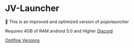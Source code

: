 # JV-Launcher

📶 This is an improved and optimized version of pojavlauncher

Requires 4GB of RAM
android 5.0 and Higher
[Discord](https://discord.com/invite/7S5bdyYYGg) 

[Optifine Versions](https://optifine.net/downloads)

